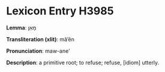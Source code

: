 # Lexicon Entry H3985

**Lemma**: מָאֵן

**Transliteration (xlit)**: mâʼên

**Pronunciation**: maw-ane'

**Description**:
a primitive root; to refuse; refuse, [idiom] utterly.
